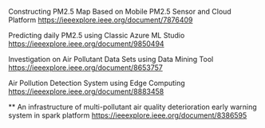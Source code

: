 Constructing PM2.5 Map Based on Mobile PM2.5 Sensor and Cloud Platform
https://ieeexplore.ieee.org/document/7876409

Predicting daily PM2.5 using Classic Azure ML Studio
https://ieeexplore.ieee.org/document/9850494

Investigation on Air Pollutant Data Sets using Data Mining Tool
https://ieeexplore.ieee.org/document/8653757

Air Pollution Detection System using Edge Computing
https://ieeexplore.ieee.org/document/8883458

** An infrastructure of multi-pollutant air quality deterioration early warning system in spark platform
https://ieeexplore.ieee.org/document/8386595
